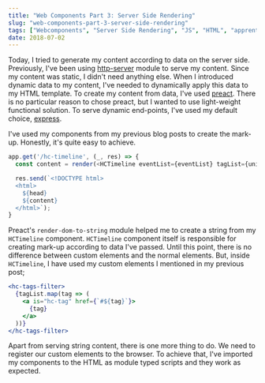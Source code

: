 ```yaml
---
title: "Web Components Part 3: Server Side Rendering"
slug: "web-components-part-3-server-side-rendering"
tags: ["Webcomponents", "Server Side Rendering", "JS", "HTML", "apprenticeship"]
date: 2018-07-02
---
```


Today, I tried to generate my content according to data on the server side. Previously, I've been using [http-server](https://www.npmjs.com/package/http-server) module to serve my content. Since my content was static, I didn't need anything else. When I introduced dynamic data to my content, I've needed to dynamically apply this data to my HTML template. To create my content from data, I've used [preact](https://github.com/developit/preact). There is no particular reason to chose preact, but I wanted to use light-weight functional solution. To serve dynamic end-points, I've used my default choice, [express](https://expressjs.com/).

I've used my components from my previous blog posts to create the mark-up. Honestly, it's quite easy to achieve.

```js
app.get('/hc-timeline', (_, res) => {
  const content = render(<HCTimeline eventList={eventList} tagList={uniqueTags} />);

  res.send(`<!DOCTYPE html>
  <html>
    ${head}
    ${content}
  </html>`);
}
```

Preact's `render-dom-to-string` module helped me to create a string from my `HCTimeline` component. `HCTimeline` component itself is responsible for creating mark-up according to data I've passed. Until this point, there is no difference between custom elements and the normal elements. But, inside `HCTimeline`, I have used my custom elements I mentioned in my previous post;

```jsx
<hc-tags-filter>
  {tagList.map(tag => (
    <a is="hc-tag" href={`#${tag}`}>
      {tag}
    </a>
  ))}
</hc-tags-filter>
```

Apart from serving string content, there is one more thing to do. We need to register our custom elements to the browser. To achieve that, I've imported my components to the HTML as module typed scripts and they work as expected.
